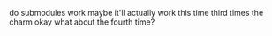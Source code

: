 do submodules work
maybe it'll actually work this time 
third times the charm
okay what about the fourth time?
